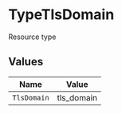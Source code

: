 # TypeTlsDomain

Resource type


## Values

| Name        | Value       |
| ----------- | ----------- |
| `TlsDomain` | tls_domain  |